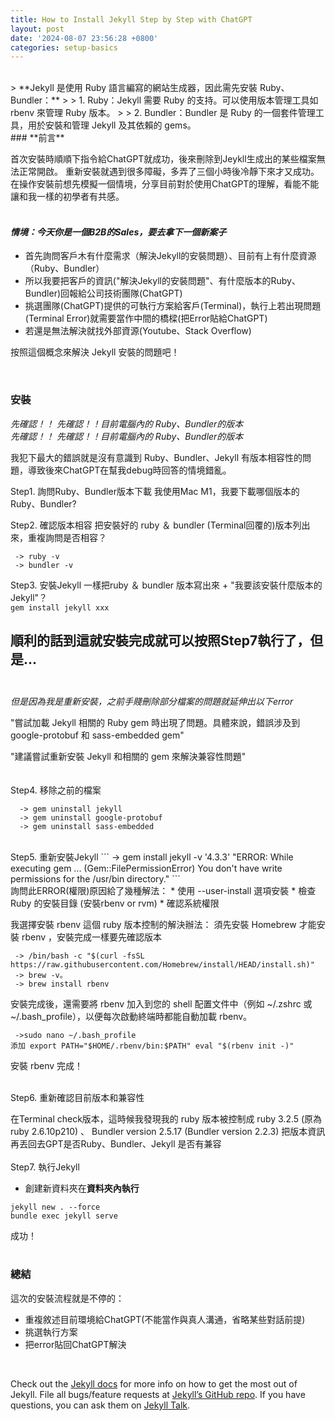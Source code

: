 ```yaml
---
title: How to Install Jekyll Step by Step with ChatGPT
layout: post
date: '2024-08-07 23:56:28 +0800'
categories: setup-basics
---
```


<br>
> **Jekyll 是使用 Ruby 語言編寫的網站生成器，因此需先安裝 Ruby、Bundler：**  
> 
> 1. Ruby：Jekyll 需要 Ruby 的支持。可以使用版本管理工具如 rbenv 來管理 Ruby 版本。  
> 
> 2. Bundler：Bundler 是 Ruby 的一個套件管理工具，用於安裝和管理 Jekyll 及其依賴的 gems。   

<br>
### **前言**

首次安裝時順順下指令給ChatGPT就成功，後來刪除到Jeykll生成出的某些檔案無法正常開啟。
重新安裝就遇到很多障礙，多弄了三個小時後冷靜下來才又成功。在操作安裝前想先模擬一個情境，分享目前對於使用ChatGPT的理解，看能不能讓和我一樣的初學者有共感。
<br>
<br>
#### *情境：今天你是一個B2B的Sales，要去拿下一個新案子*
* 首先詢問客戶木有什麼需求（解決Jekyll的安裝問題）、目前有上有什麼資源（Ruby、Bundler）
* 所以我要把客戶的資訊("解決Jekyll的安裝問題"、有什麼版本的Ruby、Bundler)回報給公司技術團隊(ChatGPT)
* 挑選團隊(ChatGPT)提供的可執行方案給客戶(Terminal)，執行上若出現問題(Terminal Error)就需要當作中間的橋樑(把Error貼給ChatGPT)
* 若還是無法解決就找外部資源(Youtube、Stack Overflow)

按照這個概念來解決 Jekyll 安裝的問題吧！

<br>

### **安裝**


*先確認！！ 先確認！！目前電腦內的 Ruby、Bundler的版本*  
*先確認！！ 先確認！！目前電腦內的 Ruby、Bundler的版本* 

我犯下最大的錯誤就是沒有意識到 Ruby、Bundler、Jekyll 有版本相容性的問題，導致後來ChatGPT在幫我debug時回答的情境錯亂。


Step1. 詢問Ruby、Bundler版本下載
  我使用Mac M1，我要下載哪個版本的Ruby、Bundler?

Step2. 確認版本相容
  把安裝好的 ruby ＆ bundler (Terminal回覆的)版本列出來，重複詢問是否相容？
```
 ->	ruby -v
 ->	bundler -v
```

Step3. 安裝Jekyll
  一樣把ruby ＆ bundler 版本寫出來 + "我要該安裝什麼版本的Jekyll"？  
	`gem install jekyll xxx`
  
	
順利的話到這就安裝完成就可以按照Step7執行了，但是...
<br>
<br>
-----
*但是因為我是重新安裝，之前手賤刪除部分檔案的問題就延伸出以下error*  

  "嘗試加載 Jekyll 相關的 Ruby gem 時出現了問題。具體來說，錯誤涉及到 google-protobuf 和 sass-embedded gem"  
	
  "建議嘗試重新安裝 Jekyll 和相關的 gem 來解決兼容性問題"  
<br>
<br>
Step4. 移除之前的檔案
```
  -> gem uninstall jekyll
  -> gem uninstall google-protobuf
  -> gem uninstall sass-embedded
```
<br>
Step5. 重新安裝Jekyll  
```
  -> gem install jekyll -v '4.3.3'
  "ERROR: While executing gem ... (Gem::FilePermissionError) You don't have write permissions for the /usr/bin directory."
```
<br>
 詢問此ERROR(權限)原因給了幾種解法：
* 使用 --user-install 選項安裝
* 檢查 Ruby 的安裝目錄 (安裝rbenv or rvm)
* 確認系統權限

我選擇安裝 rbenv 這個 ruby 版本控制的解決辦法：
須先安裝 Homebrew 才能安裝 rbenv ，安裝完成一樣要先確認版本
```
 -> /bin/bash -c "$(curl -fsSL https://raw.githubusercontent.com/Homebrew/install/HEAD/install.sh)"
 -> brew -v。
 -> brew install rbenv
```
安裝完成後，還需要將 rbenv 加入到您的 shell 配置文件中（例如 ~/.zshrc 或 ~/.bash_profile），以便每次啟動終端時都能自動加載 rbenv。
```
 ->sudo nano ~/.bash_profile
添加 export PATH="$HOME/.rbenv/bin:$PATH" eval "$(rbenv init -)"
```

安裝 rbenv 完成！
<br>
<br>

Step6. 重新確認目前版本和兼容性  

在Terminal check版本，這時候我發現我的 ruby 版本被控制成 ruby 3.2.5 (原為ruby 2.6.10p210) 、 Bundler version 2.5.17 (Bundler version 2.2.3)
把版本資訊再丟回去GPT是否Ruby、Bundler、Jekyll 是否有兼容
<br>
<br>
Step7. 執行Jekyll
* 創建新資料夾在**資料夾內執行**
```
jekyll new . --force
bundle exec jekyll serve
```
成功！
<br>
<br>

### **總結**
這次的安裝流程就是不停的：
* 重複敘述目前環境給ChatGPT(不能當作與真人溝通，省略某些對話前提)
* 挑選執行方案
* 把error貼回ChatGPT解決

<br>



Check out the [Jekyll docs][jekyll-docs] for more info on how to get the most out of Jekyll. File all bugs/feature requests at [Jekyll’s GitHub repo][jekyll-gh]. If you have questions, you can ask them on [Jekyll Talk][jekyll-talk].

[jekyll-docs]: https://jekyllrb.com/docs/home
[jekyll-gh]:   https://github.com/jekyll/jekyll
[jekyll-talk]: https://talk.jekyllrb.com/

